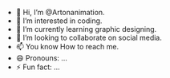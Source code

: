 - 👋 Hi, I’m @Artonanimation.
- 👀 I’m interested in coding.
- 🌱 I’m currently learning graphic designing.
- 💞️ I’m looking to collaborate on social media.
- 📫 You know How to reach me.
- 😄 Pronouns: ...
- ⚡ Fun fact: ...

<!---
Artonanimation/Artonanimation is a ✨ special ✨ repository because its `README.md` (this file) appears on your GitHub profile.
You can click the Preview link to take a look at your changes.
--->
